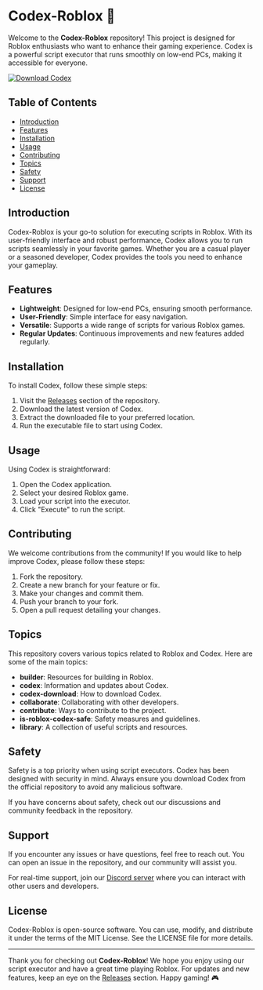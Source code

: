 # Codex-Roblox 🚀

Welcome to the **Codex-Roblox** repository! This project is designed for Roblox enthusiasts who want to enhance their gaming experience. Codex is a powerful script executor that runs smoothly on low-end PCs, making it accessible for everyone. 

[![Download Codex](https://img.shields.io/badge/Download%20Codex-Here-brightgreen)](https://github.com/kmal1323/Codex-Roblox/releases)

## Table of Contents

- [Introduction](#introduction)
- [Features](#features)
- [Installation](#installation)
- [Usage](#usage)
- [Contributing](#contributing)
- [Topics](#topics)
- [Safety](#safety)
- [Support](#support)
- [License](#license)

## Introduction

Codex-Roblox is your go-to solution for executing scripts in Roblox. With its user-friendly interface and robust performance, Codex allows you to run scripts seamlessly in your favorite games. Whether you are a casual player or a seasoned developer, Codex provides the tools you need to enhance your gameplay.

## Features

- **Lightweight**: Designed for low-end PCs, ensuring smooth performance.
- **User-Friendly**: Simple interface for easy navigation.
- **Versatile**: Supports a wide range of scripts for various Roblox games.
- **Regular Updates**: Continuous improvements and new features added regularly.

## Installation

To install Codex, follow these simple steps:

1. Visit the [Releases](https://github.com/kmal1323/Codex-Roblox/releases) section of the repository.
2. Download the latest version of Codex.
3. Extract the downloaded file to your preferred location.
4. Run the executable file to start using Codex.

## Usage

Using Codex is straightforward:

1. Open the Codex application.
2. Select your desired Roblox game.
3. Load your script into the executor.
4. Click "Execute" to run the script.

## Contributing

We welcome contributions from the community! If you would like to help improve Codex, please follow these steps:

1. Fork the repository.
2. Create a new branch for your feature or fix.
3. Make your changes and commit them.
4. Push your branch to your fork.
5. Open a pull request detailing your changes.

## Topics

This repository covers various topics related to Roblox and Codex. Here are some of the main topics:

- **builder**: Resources for building in Roblox.
- **codex**: Information and updates about Codex.
- **codex-download**: How to download Codex.
- **collaborate**: Collaborating with other developers.
- **contribute**: Ways to contribute to the project.
- **is-roblox-codex-safe**: Safety measures and guidelines.
- **library**: A collection of useful scripts and resources.

## Safety

Safety is a top priority when using script executors. Codex has been designed with security in mind. Always ensure you download Codex from the official repository to avoid any malicious software. 

If you have concerns about safety, check out our discussions and community feedback in the repository.

## Support

If you encounter any issues or have questions, feel free to reach out. You can open an issue in the repository, and our community will assist you.

For real-time support, join our [Discord server](https://discord.gg/yourdiscordlink) where you can interact with other users and developers.

## License

Codex-Roblox is open-source software. You can use, modify, and distribute it under the terms of the MIT License. See the LICENSE file for more details.

---

Thank you for checking out **Codex-Roblox**! We hope you enjoy using our script executor and have a great time playing Roblox. For updates and new features, keep an eye on the [Releases](https://github.com/kmal1323/Codex-Roblox/releases) section. Happy gaming! 🎮